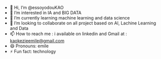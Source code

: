 - 👋 Hi, I’m @essoyodouKAO
- 👀 I’m interested in IA and BIG DATA
- 🌱 I’m currently learning machine learning and data science
- 💞️ I’m looking to collaborate on all project based on AI, Lachine Learning and Data
- 📫 How to reach me : i available on linkedin and Gmail at : kaokezieemile@gmail.com
- 😄 Pronouns: emile
- ⚡ Fun fact: technology


